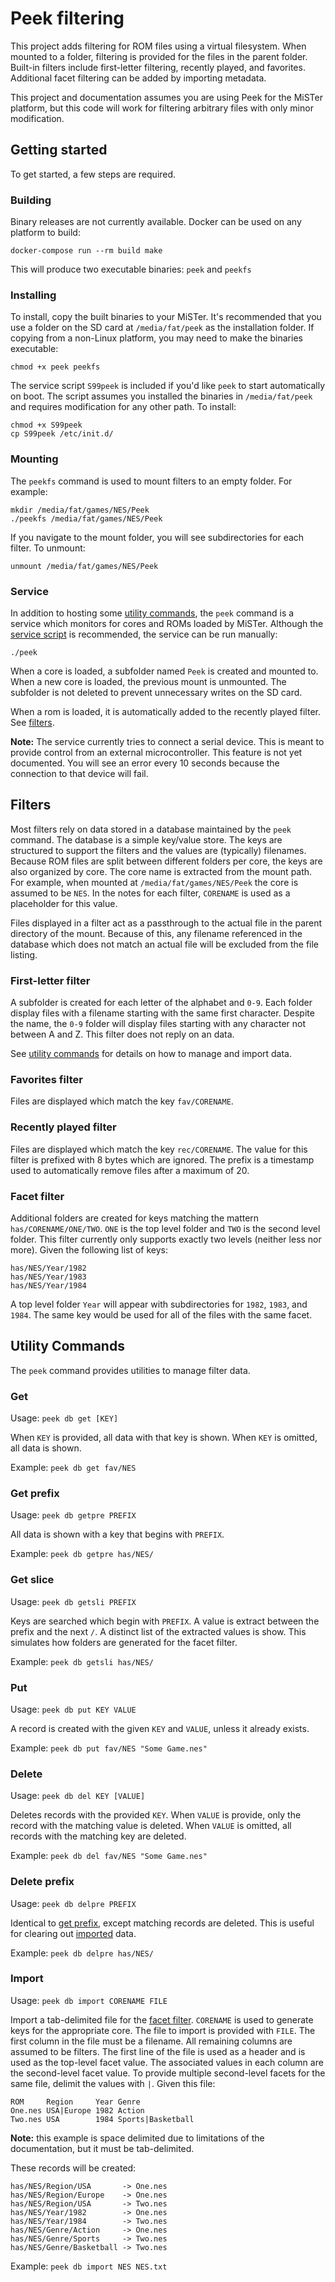 # Peek filtering

This project adds filtering for ROM files using a virtual filesystem. When mounted to a folder, filtering is provided 
for the files in the parent folder. Built-in filters include first-letter filtering, recently played, and favorites. 
Additional facet filtering can be added by importing metadata.

This project and documentation assumes you are using Peek for the MiSTer platform, but this code will work for filtering 
arbitrary files with only minor modification.

## Getting started 

To get started, a few steps are required.

### Building

Binary releases are not currently available. Docker can be used on any platform to build:

```
docker-compose run --rm build make
```

This will produce two executable binaries: `peek` and `peekfs`

### Installing

To install, copy the built binaries to your MiSTer. It's recommended that you use a folder on the SD card at
`/media/fat/peek` as the installation folder. If copying from a non-Linux platform, you may need
to make the binaries executable:

```
chmod +x peek peekfs
```

The service script `S99peek` is included if you'd like `peek` to start automatically on boot. The script assumes
you installed the binaries in `/media/fat/peek` and requires modification for any other path. To install:

```
chmod +x S99peek
cp S99peek /etc/init.d/
```

### Mounting

The `peekfs` command is used to mount filters to an empty folder. For example:

```
mkdir /media/fat/games/NES/Peek
./peekfs /media/fat/games/NES/Peek
```

If you navigate to the mount folder, you will see subdirectories for each filter. To unmount:

```
unmount /media/fat/games/NES/Peek
```

### Service

In addition to hosting some [utility commands](#utility-commands), the `peek` command is a service which monitors 
for cores and ROMs loaded by MiSTer. Although the [service script](#installing) is recommended, the service can be 
run manually:

```
./peek
```

When a core is loaded, a subfolder named `Peek` is created and mounted to. When a new core is loaded, the previous mount 
is unmounted. The subfolder is not deleted to prevent unnecessary writes on the SD card.

When a rom is loaded, it is automatically added to the recently played filter. See [filters](#filters).

**Note:** The service currently tries to connect a serial device. This is meant to provide control from an
external microcontroller. This feature is not yet documented. You will see an error every 10 seconds because
the connection to that device will fail.

## Filters

Most filters rely on data stored in a database maintained by the `peek` command. The database is a simple key/value
store. The keys are structured to support the filters and the values are (typically) filenames. Because ROM files
are split between different folders per core, the keys are also organized by core. The core name is extracted from
the mount path. For example, when mounted at `/media/fat/games/NES/Peek` the core is assumed to be `NES`. In the 
notes for each filter, `CORENAME` is used as a placeholder for this value.

Files displayed in a filter act as a passthrough to the actual file in the parent directory of the mount. Because of
this, any filename referenced in the database which does not match an actual file will be excluded from the file 
listing.

### First-letter filter

A subfolder is created for each letter of the alphabet and `0-9`. Each folder display files with a filename starting
with the same first character. Despite the name, the `0-9` folder will display files starting with any character not
between A and Z. This filter does not reply on an data.

See [utility commands](#utility-commands) for details on how to manage and import data.

### Favorites filter

Files are displayed which match the key `fav/CORENAME`.

### Recently played filter

Files are displayed which match the key `rec/CORENAME`. The value for this filter is prefixed with 8 bytes which are
ignored. The prefix is a timestamp used to automatically remove files after a maximum of 20.

### Facet filter

Additional folders are created for keys matching the mattern `has/CORENAME/ONE/TWO`. `ONE` is the top level folder and 
`TWO` is the second level folder. This filter currently only supports exactly two levels (neither less nor more).
Given the following list of keys:

```
has/NES/Year/1982
has/NES/Year/1983
has/NES/Year/1984
```

A top level folder `Year` will appear with subdirectories for `1982`, `1983`, and `1984`. The same key would be used
for all of the files with the same facet.

## Utility Commands

The `peek` command provides utilities to manage filter data.

### Get

Usage: `peek db get [KEY]`

When `KEY` is provided, all data with that key is shown. When `KEY` is omitted, all data is shown.

Example: `peek db get fav/NES`

### Get prefix

Usage: `peek db getpre PREFIX`

All data is shown with a key that begins with `PREFIX`.

Example: `peek db getpre has/NES/`

### Get slice

Usage: `peek db getsli PREFIX`

Keys are searched which begin with `PREFIX`. A value is extract between the prefix and the next `/`.
A distinct list of the extracted values is show. This simulates how folders are generated for the
facet filter.

Example: `peek db getsli has/NES/`

### Put

Usage: `peek db put KEY VALUE`

A record is created with the given `KEY` and `VALUE`, unless it already exists.

Example: `peek db put fav/NES "Some Game.nes"`

### Delete

Usage: `peek db del KEY [VALUE]`

Deletes records with the provided `KEY`. When `VALUE` is provide, only the record with the matching
value is deleted. When `VALUE` is omitted, all records with the matching key are deleted.

Example: `peek db del fav/NES "Some Game.nes"`

### Delete prefix

Usage: `peek db delpre PREFIX`

Identical to [get prefix](#get-prefix), except matching records are deleted. This is useful for
clearing out [imported](#import) data.

Example: `peek db delpre has/NES/`

### Import

Usage: `peek db import CORENAME FILE`

Import a tab-delimited file for the [facet filter](#facet-filter). `CORENAME` is used to generate
keys for the appropriate core. The file to import is provided with `FILE`. The first column in the file 
must be a filename. All remaining columns are assumed to be filters. The first line of the file is used 
as a header and is used as the top-level facet value. The associated values in each column are the 
second-level facet value. To provide multiple second-level facets for the same file, delimit the values 
with `|`. Given this file:

```
ROM     Region     Year Genre
One.nes USA|Europe 1982 Action
Two.nes USA        1984 Sports|Basketball
```

**Note:** this example is space delimited due to limitations of the documentation, but it must
be tab-delimited.

These records will be created:

```
has/NES/Region/USA       -> One.nes
has/NES/Region/Europe    -> One.nes
has/NES/Region/USA       -> Two.nes
has/NES/Year/1982        -> One.nes
has/NES/Year/1984        -> Two.nes
has/NES/Genre/Action     -> One.nes
has/NES/Genre/Sports     -> Two.nes
has/NES/Genre/Basketball -> Two.nes
```

Example: `peek db import NES NES.txt`
